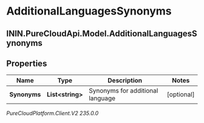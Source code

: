 # AdditionalLanguagesSynonyms

## ININ.PureCloudApi.Model.AdditionalLanguagesSynonyms

## Properties

|Name | Type | Description | Notes|
|------------ | ------------- | ------------- | -------------|
| **Synonyms** | **List&lt;string&gt;** | Synonyms for additional language | [optional] |



_PureCloudPlatform.Client.V2 235.0.0_
